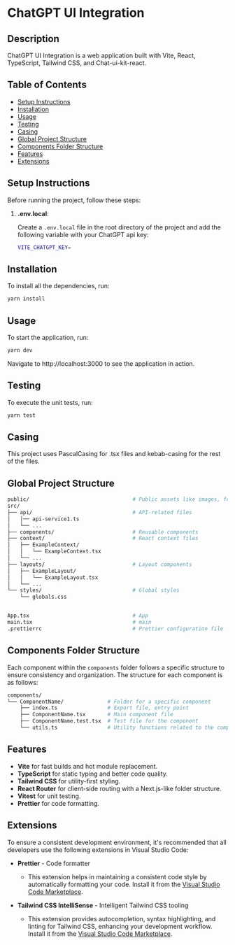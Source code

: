 # ChatGPT UI Integration

## Description

ChatGPT UI Integration is a web application built with Vite, React, TypeScript, Tailwind CSS, and Chat-ui-kit-react.

## Table of Contents

- [Setup Instructions](#setup-instructions)
- [Installation](#installation)
- [Usage](#usage)
- [Testing](#testing)
- [Casing](#casing)
- [Global Project Structure](#global-project-structure)
- [Components Folder Structure](#components-folder-structure)
- [Features](#features)
- [Extensions](#extensions)

## Setup Instructions

Before running the project, follow these steps:

1. **.env.local**:

    Create a `.env.local` file in the root directory of the project and add the following variable with your ChatGPT api key:

    ```sh
    VITE_CHATGPT_KEY=
    ```


## Installation

To install all the dependencies, run:

```sh
yarn install
```

## Usage

To start the application, run:

```sh
yarn dev
```
Navigate to http://localhost:3000 to see the application in action.

## Testing

To execute the unit tests, run:

```sh
yarn test
```

## Casing

This project uses PascalCasing for .tsx files and kebab-casing for the rest of the files.


## Global Project Structure

```sh
public/                                 # Public assets like images, fonts, etc.
src/
├── api/                                # API-related files
│   │── api-service1.ts
│   └── ...
├── components/                         # Reusable components
├── context/                            # React context files
│   ├── ExampleContext/
│   │   └── ExampleContext.tsx
│   └── ...
├── layouts/                            # Layout components
│   ├── ExampleLayout/
│   │   └── ExampleLayout.tsx
│   └── ...         
└── styles/                             # Global styles
    └── globals.css


App.tsx                                 # App
main.tsx                                # main
.prettierrc                             # Prettier configuration file
```

## Components Folder Structure

Each component within the `components` folder follows a specific structure to ensure consistency and organization. The structure for each component is as follows:

```sh
components/
└── ComponentName/              # Folder for a specific component
    ├── index.ts                # Export file, entry point
    ├── ComponentName.tsx       # Main component file
    ├── ComponentName.test.tsx  # Test file for the component
    └── utils.ts                # Utility functions related to the component
```


## Features

- **Vite** for fast builds and hot module replacement.
- **TypeScript** for static typing and better code quality.
- **Tailwind CSS** for utility-first styling.
- **React Router** for client-side routing with a Next.js-like folder structure.
- **Vitest** for unit testing.
- **Prettier** for code formatting.

## Extensions

To ensure a consistent development environment, it's recommended that all developers use the following extensions in Visual Studio Code:

- **Prettier** - Code formatter

  - This extension helps in maintaining a consistent code style by automatically formatting your code. Install it from the [Visual Studio Code Marketplace](https://marketplace.visualstudio.com/items?itemName=esbenp.prettier-vscode).

- **Tailwind CSS IntelliSense** - Intelligent Tailwind CSS tooling

  - This extension provides autocompletion, syntax highlighting, and linting for Tailwind CSS, enhancing your development workflow. Install it from the [Visual Studio Code Marketplace](https://marketplace.visualstudio.com/items?itemName=bradlc.vscode-tailwindcss).